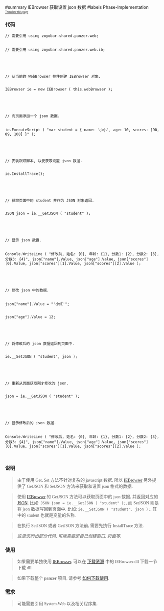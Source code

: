 ﻿#summary IEBrowser 获取设置 json 数据
#labels Phase-Implementation
<font face='microsoft yahei'>
<font size='1'><a href='http://www.microsofttranslator.com/bv.aspx?from=&to=en&a=http://code.google.com/p/zsharedcode/wiki/IEBrowserDocJSON'>Translate this page</a></font>

<h3>代码</h3>
<pre><code>// 需要引用 using zoyobar.shared.panzer.web;<br>
// 需要引用 using zoyobar.shared.panzer.web.ib;<br>
<br>
// 从当前的 WebBrowser 控件创建 IEBrowser 对象.<br>
IEBrowser ie = new IEBrowser ( this.webBrowser );<br>
<br>
// 向页面添加一个 json 数据.<br>
ie.ExecuteScript ( "var student = { name: '小小', age: 10, scores: [90, 89, 100] }" );<br>
<br>
// 安装跟踪脚本, 以便获取设置 json 数据.<br>
ie.InstallTrace();<br>
<br>
// 获取页面中的 student 并作为 JSON 对象返回.<br>
JSON json = ie.__GetJSON ( "student" );<br>
<br>
// 显示 json 数据.<br>
Console.WriteLine ( "修改前, 姓名: {0}, 年龄: {1}, 分数1: {2}, 分数2: {3}, 分数3: {4}", json["name"].Value, json["age"].Value, json["scores"][0].Value, json["scores"][1].Value, json["scores"][2].Value );<br>
<br>
// 修改 json 中的数据.<br>
json["name"].Value = "'小红'";<br>
json["age"].Value = 12;<br>
<br>
// 将修改后的 json 数据返回到页面中.<br>
ie.__SetJSON ( "student", json );<br>
<br>
// 重新从页面获取刚才修改的 json.<br>
json = ie.__GetJSON ( "student" );<br>
<br>
// 显示修改后的 json 数据.<br>
Console.WriteLine ( "修改后, 姓名: {0}, 年龄: {1}, 分数1: {2}, 分数2: {3}, 分数3: {4}", json["name"].Value, json["age"].Value, json["scores"][0].Value, json["scores"][1].Value, json["scores"][2].Value );<br>
</code></pre>

<h3>说明</h3>
<blockquote>由于使用 Get, Set 方法不针对复杂的 javascript 数据, 所以 <a href='IEBrowser.md'>IEBrowser</a> 另外提供了 GetJSON 和 SetJSON 方法来获取和设置 json 格式的数据.</blockquote>

<blockquote>使用 <a href='IEBrowser.md'>IEBrowser</a> 的 GetJSON 方法可以获取页面中的 json 数据, 并返回对应的 <a href='JSON.md'>JSON</a>, 比如: <code>JSON json = ie.__GetJSON ( "student" );</code>, 而 SetJSON 则是将 json 数据写回到页面中, 比如: <code>ie.__SetJSON ( "student", json );</code>, 其中的 student 也就是变量的名称.</blockquote>

<blockquote>在执行 SetJSON 或者 GetJSON 方法前, 需要先执行 InstallTrace 方法.</blockquote>

<blockquote><i>这里仅列出部分代码, 可能需要您自己创建窗口, 页面等.</i></blockquote>

<h3>使用</h3>
<blockquote>如果需要单独使用 <a href='IEBrowser.md'>IEBrowser</a>, 可以在 <a href='Download.md'>下载资源</a> 中的 IEBrowser.dll 下载一节下载 dll.</blockquote>

<blockquote>如果下载整个 <b>panzer</b> 项目, 请参考 <a href='HowToDownloadAndUse.md'>如何下载使用</a>.</blockquote>

<h3>需求</h3>
<blockquote>可能需要引用 System.Web 以及相关程序集.<br>
</font>